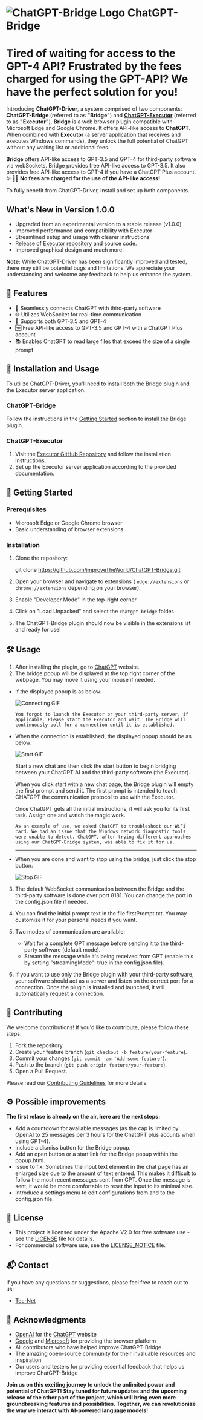 # ![ChatGPT-Bridge Logo](./src/assets/Logo/logo.png) **ChatGPT-Bridge**

# Tired of waiting for access to the GPT-4 API? Frustrated by the fees charged for using the GPT-API? We have the perfect solution for you!

Introducing **ChatGPT-Driver**, a system comprised of two components: **ChatGPT-Bridge** (referred to as **"Bridge"**) and **[ChatGPT-Executor](https://github.com/improveTheWorld/ChatGPT-Executor)**  (referred to as **"Executor"**).
**Bridge** is a web browser plugin compatible with Microsoft Edge and Google Chrome. It offers API-like access to **ChatGPT**. When combined with **Executor** (a server application that receives and executes Windows commands), they unlock the full potential of ChatGPT without any waiting list or additional fees.

**Bridge** offers API-like access to GPT-3.5 and GPT-4 for third-party software via webSockets.
Bridge provides free API-like access to GPT-3.5. It also provides free API-like access to GPT-4 if you have a ChatGPT Plus account.
**✨ 🎉🌟 No fees are charged for the use of the API-like access!**

To fully benefit from ChatGPT-Driver, install and set up both components.

## What's New in Version 1.0.0

- Upgraded from an experimental version to a stable release (v1.0.0)
- Improved performance and compatibility with Executor
- Streamlined setup and usage with clearer instructions
- Release of [Executor repository](https://github.com/improveTheWorld/ChatGPT-Executor.git) and source code.
- Improved graphical design and much more.

**Note:** While ChatGPT-Driver has been significantly improved and tested, there may still be potential bugs and limitations. We appreciate your understanding and welcome any feedback to help us enhance the system.

## 🌟 Features

- 🔗 Seamlessly connects ChatGPT with third-party software
- 🌐 Utilizes WebSocket for real-time communication
- 🤖 Supports both GPT-3.5 and GPT-4
- 🆓 Free API-like access to GPT-3.5 and GPT-4 with a ChatGPT Plus account
- 📚 Enables ChatGPT to read large files that exceed the size of a single prompt

## 🔧 Installation and Usage

To utilize ChatGPT-Driver, you'll need to install both the Bridge plugin and the Executor server application.

### ChatGPT-Bridge

Follow the instructions in the [Getting Started](https://github.com/improveTheWorld/ChatGPT-Bridge#getting-started) section to install the Bridge plugin.

### ChatGPT-Executor

1. Visit the [Executor GitHub Repository](https://github.com/improveTheWorld/ChatGPT-Executor) and follow the installation instructions.
2. Set up the Executor server application according to the provided documentation.

## 🚀 Getting Started

### Prerequisites

- Microsoft Edge or Google Chrome browser
- Basic understanding of browser extensions

### Installation

1. Clone the repository:

   git clone https://github.com/improveTheWorld/ChatGPT-Bridge.git
2. Open your browser and navigate to extensions ( `edge://extensions` or `chrome://extensions` depending on your browser).
3. Enable "Developer Mode" in the top-right corner.
4. Click on "Load Unpacked" and select the `chatgpt-bridge` folder.
5. The ChatGPT-Bridge plugin should now be visible in the extensions ist and ready for use!

## 🛠️ Usage

1. After installing the plugin, go to [ChatGPT](https://chat.openai.com/chat) website.
2. The bridge popup will be displayed at the top right corner of the webpage. You may move it using your mouse if needed.

* If the displayed popup is as below:

  ![Connecting.GIF](./src/assets/Usage/Connecting.GIF)

  `You forgot to launch the Executor or your third-party server, if applicable. Please start the Executor and wait. The Bridge will continuously poll for a connection until it is established.`
* When the connection is established, the displayed popup should be as below:

  ![Start.GIF](./src/assets/Usage/Start.GIF)

  Start a new chat and then click the start button to begin bridging between your ChatGPT AI and the third-party software (the Executor).

  When you click start with a new chat page, the Bridge plugin will empty the first prompt and send it. The first prompt is intended to teach CHATGPT the communication protocol to use with the Executor.

  Once ChatGPT gets all the initial instructions, it will ask you for its first task. Assign one and watch the magic work.

  `As an example of use, we asked ChatGPT to troubleshoot our WiFi card. We had an issue that the Windows network diagnostic tools were unable to detect. ChatGPT, after trying different approaches using our ChatGPT-Bridge system, was able to fix it for us.`

  ---
* When you are done and want to stop using the bridge, just click the stop button:

  ![Stop.GIF](./src/assets/Usage/Stop.GIF)

3. The default WebSocket communication between the Bridge and the third-party software is done over port 8181. You can change the port in the config.json file if needed.
4. You can find the initial prompt text in the file firstPrompt.txt. You may customize it for your personal needs if you want.
5. Two modes of communication are available:

   * Wait for a complete GPT message before sending it to the third-party software (default mode).
   * Stream the message while it's being received from GPT (enable this by setting "streamingMode": true in the config.json file).
6. If you want to use only the Bridge plugin with your third-party software, your software should act as a server and listen on the correct port for a connection. Once the plugin is installed and launched, it will automatically request a connection.

<!-- Documentation
-------------

For more detailed information on how to use ChatGPT-Bridge, please refer to the [Wiki](https://github.com/improveTheWorld/ChatGPT-Bridge/wiki). -->

## 📧 Contributing

We welcome contributions! If you'd like to contribute, please follow these steps:

1. Fork the repository.
2. Create your feature branch (`git checkout -b feature/your-feature`).
3. Commit your changes (`git commit -am 'Add some feature'`).
4. Push to the branch (`git push origin feature/your-feature`).
5. Open a Pull Request.

Please read our [Contributing Guidelines](./CONTRIBUTING.md) for more details.

## ⚙️ Possible improvements

**The first relase is already on the air, here are the next steps:**

* Add a countdown for available messages (as the cap is limited by OpenAI to 25 messages per 3 hours for the ChatGPT plus acounts when using GPT-4).
* Include a dismiss button for the Bridge popup.
* Add an open button or a start link for the Bridge popup within the popup.html.
* Issue to fix: Sometimes the input text element in the chat page has an enlarged size due to the amount of text entered. This makes it difficult to follow the most recent messages sent from GPT. Once the message is sent, it would be more comfortable to reset the input to its minimal size.
* Introduce a settings menu to edit configurations from and to the config.json file.

## 🔐 License

* This project is licensed under the Apache V2.0 for free software use - see the [LICENSE](./LICENSE-APACHE.txt) file for details.
* For commercial software use, see the [LICENSE\_NOTICE](./LICENSE_NOTICE.md) file.

## 📬 Contact

If you have any questions or suggestions, please feel free to reach out to us:

* [Tec-Net](mailto:tecnet.paris@gmail.com)

<!-- *   [Project Link](https://github.com/improveTheWorld/ChatGPT-Bridge) -->

## 🎉 Acknowledgments

* [OpenAI](https://www.openai.com/) for the [ChatGPT](https://chat.openai.com/chat) website
* [Google](https://www.google.com/chrome/) and [Microsoft](https://www.microsoft.com/en-us/edge) for providing the browser platform
* All contributors who have helped improve ChatGPT-Bridge
* The amazing open-source community for their invaluable resources and inspiration
* Our users and testers for providing essential feedback that helps us improve ChatGPT-Bridge

**Join us on this exciting journey to unlock the unlimited power and potential of ChatGPT! Stay tuned for future updates and the upcoming release of the other part of the project, which will bring even more groundbreaking features and possibilities. Together, we can revolutionize the way we interact with AI-powered language models!**
